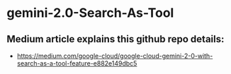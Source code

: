 # gemini-2.0-Search-As-Tool

## Medium article explains this github repo details:
- https://medium.com/google-cloud/google-cloud-gemini-2-0-with-search-as-a-tool-feature-e882e149dbc5

